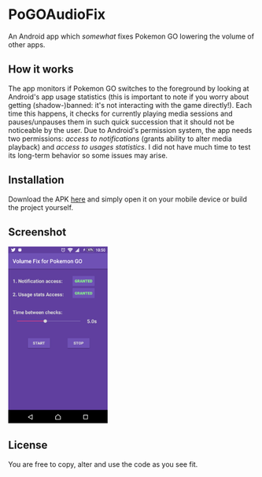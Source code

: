 # PoGOAudioFix

An Android app which *somewhat* fixes Pokemon GO lowering the volume of other apps.

## How it works
The app monitors if Pokemon GO switches to the foreground by looking at Android's app usage statistics (this is important to note if you worry about getting (shadow-)banned: it's not interacting with the game directly!). Each time this happens, it checks for currently playing media sessions and pauses/unpauses them in such quick succession that it should not be noticeable by the user. Due to Android's permission system, the app needs two permissions: *access to notifications* (grants ability to alter media playback) and *access to usages statistics*. I did not have much time to test its long-term behavior so some issues may arise.

## Installation
Download the APK [here](apk/pogoaudiofix_1.0.apk) and simply open it on your mobile device or build the project yourself.

## Screenshot
<img src="screenshots/main_app.png" width="40%">

## License
You are free to copy, alter and use the code as you see fit.
